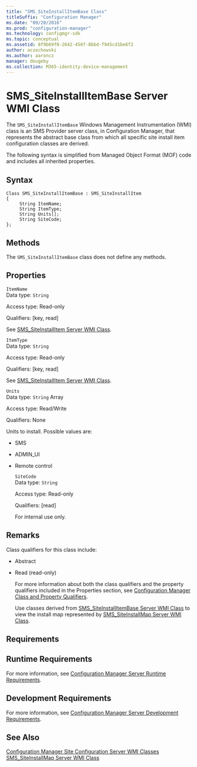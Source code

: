 ```yaml
---
title: "SMS_SiteInstallItemBase Class"
titleSuffix: "Configuration Manager"
ms.date: "09/20/2016"
ms.prod: "configuration-manager"
ms.technology: configmgr-sdk
ms.topic: conceptual
ms.assetid: 8f9b69f0-2642-456f-8bbd-f945cd1be6f2
author: aczechowski
ms.author: aaroncz
manager: dougeby
ms.collection: M365-identity-device-management
---
```

# SMS_SiteInstallItemBase Server WMI Class
The `SMS_SiteInstallItemBase` Windows Management Instrumentation (WMI) class is an SMS Provider server class, in Configuration Manager, that represents the abstract base class from which all specific site install item configuration classes are derived.  

 The following syntax is simplified from Managed Object Format (MOF) code and includes all inherited properties.  

## Syntax  

```  
Class SMS_SiteInstallItemBase : SMS_SiteInstallItem   
{  
     String ItemName;  
     String ItemType;  
     String Units[];  
     String SiteCode;  
};  
```  

## Methods  
 The `SMS_SiteInstallItemBase` class does not define any methods.  

## Properties  
 `ItemName`  
 Data type: `String`  

 Access type: Read-only  

 Qualifiers: [key, read]  

 See [SMS_SiteInstallItem Server WMI Class](../../../../../develop/reference/core/servers/configure/sms_siteinstallitem-server-wmi-class.md).  

 `ItemType`  
 Data type: `String`  

 Access type: Read-only  

 Qualifiers: [key, read]  

 See [SMS_SiteInstallItem Server WMI Class](../../../../../develop/reference/core/servers/configure/sms_siteinstallitem-server-wmi-class.md).  

 `Units`  
 Data type: `String` Array  

 Access type: Read/Write  

 Qualifiers: None  

 Units to install. Possible values are:  

- SMS  

- ADMIN_UI  

- Remote control  

  `SiteCode`  
  Data type: `String`  

  Access type: Read-only  

  Qualifiers: [read]  

  For internal use only.  

## Remarks  
 Class qualifiers for this class include:  

- Abstract  

- Read (read-only)  

  For more information about both the class qualifiers and the property qualifiers included in the Properties section, see [Configuration Manager Class and Property Qualifiers](../../../../../develop/reference/misc/class-and-property-qualifiers.md).  

  Use classes derived from [SMS_SiteInstallItemBase Server WMI Class](../../../../../develop/reference/core/servers/configure/sms_siteinstallitembase-server-wmi-class.md) to view the install map represented by [SMS_SiteInstallMap Server WMI Class](../../../../../develop/reference/core/servers/configure/sms_siteinstallmap-server-wmi-class.md).  

## Requirements  

## Runtime Requirements  
 For more information, see [Configuration Manager Server Runtime Requirements](../../../../../develop/core/reqs/server-runtime-requirements.md).  

## Development Requirements  
 For more information, see [Configuration Manager Server Development Requirements](../../../../../develop/core/reqs/server-development-requirements.md).  

## See Also  
 [Configuration Manager Site Configuration Server WMI Classes](../../../../../develop/reference/core/servers/configure/site-configuration-server-wmi-classes.md)   
 [SMS_SiteInstallMap Server WMI Class](../../../../../develop/reference/core/servers/configure/sms_siteinstallmap-server-wmi-class.md)
